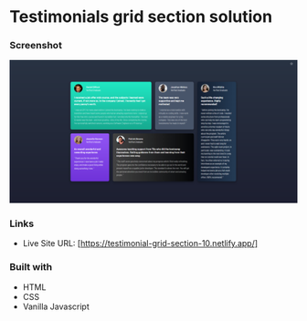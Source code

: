 # Testimonials grid section solution

### Screenshot

![](screenshot/Screenshot.png)

### Links

- Live Site URL: [https://testimonial-grid-section-10.netlify.app/]

### Built with

- HTML
- CSS 
- Vanilla Javascript


